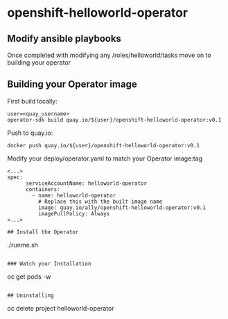 # openshift-helloworld-operator

## Modify ansible playbooks
Once completed with modifying any /roles/helloworld/tasks move on to building your operator

## Building your Operator image

First build locally:
```
user=<quay_username>
operator-sdk build quay.io/${user}/openshift-helloworld-operator:v0.1
```

Push to quay.io:
```
docker push quay.io/${user}/openshift-helloworld-operator:v0.1
```

Modify your deploy/operator.yaml to match your Operator image:tag
```
<...>
spec:
      serviceAccountName: helloworld-operator
      containers:
        - name: helloworld-operator
          # Replace this with the built image name
          image: quay.io/ally/openshift-helloworld-operator:v0.1
          imagePullPolicy: Always
<...>

## Install the Operator
```
./runme.sh
```

### Watch your Installation
```
oc get pods -w
```

## Uninstalling
```
oc delete project helloworld-operator
```
